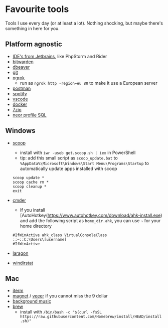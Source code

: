 # Favourite tools
Tools I use every day (or at least a lot). Nothing shocking, but maybe there's something in here for you.


## Platform agnostic
 - [IDE's from Jetbrains](https://www.jetbrains.com/all/), like PhpStorm and Rider
 - [bitwarden](https://bitwarden.com/download/)
 - [dbeaver](https://dbeaver.io/download/)
 - [git](https://git-scm.com/downloads)
 - [ngrok](https://ngrok.com/download)
   - run as `ngrok http -region=eu 80` to make it use a European server
 - [postman](https://www.postman.com/downloads/)
 - [spotify](https://www.spotify.com/nl/download/windows/)
 - [vscode](https://code.visualstudio.com/download)
 - [docker](https://www.docker.com/products/docker-desktop)
 - [7zip](https://www.7-zip.org/download.html)
 - [neor profile SQL](https://www.profilesql.com/download/)

## Windows
 - [scoop](https://scoop.sh/)
   - install with `iwr -useb get.scoop.sh | iex` in PowerShell
   - tip: add this small script as `scoop_update.bat` to `%AppData%\Microsoft\Windows\Start Menu\Programs\Startup` to automatically update apps installed with scoop
   
   ```batch
   scoop update *
   scoop cache rm *
   scoop cleanup *
   exit
   ```
 - [cmder](https://github.com/cmderdev/cmder/releases/download/latest/cmder.zip)
   - If you install [AutoHotkey(https://www.autohotkey.com/download/ahk-install.exe) and add the following script as `home_dir.ahk`, you can use `~` for your home directory
  
   ```ahk
   #IfWinActive ahk_class VirtualConsoleClass
   ::~::C:\Users\[username]
   #IfWinActive
   ```
 - [laragon](https://github.com/leokhoa/laragon/releases/download/4.0.15/laragon-full.exe)
 - [windirstat](https://www.fosshub.com/WinDirStat.html?dwl=windirstat1_1_2_setup.exe)

## Mac
 - [iterm](https://iterm2.com/downloads.html)
 - [magnet](https://apps.apple.com/nl/app/magnet/id441258766?mt=12) / [veeer](https://veeer.io/) if you cannot miss the 9 dollar
 - [background music](https://github.com/kyleneideck/BackgroundMusic/releases)
 - [brew](https://brew.sh/)
   - install with `/bin/bash -c "$(curl -fsSL https://raw.githubusercontent.com/Homebrew/install/HEAD/install.sh)"`
 
